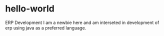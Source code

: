 # hello-world
ERP Development
I am a newbie here and am interseted in development of erp using java as a preferred language.
